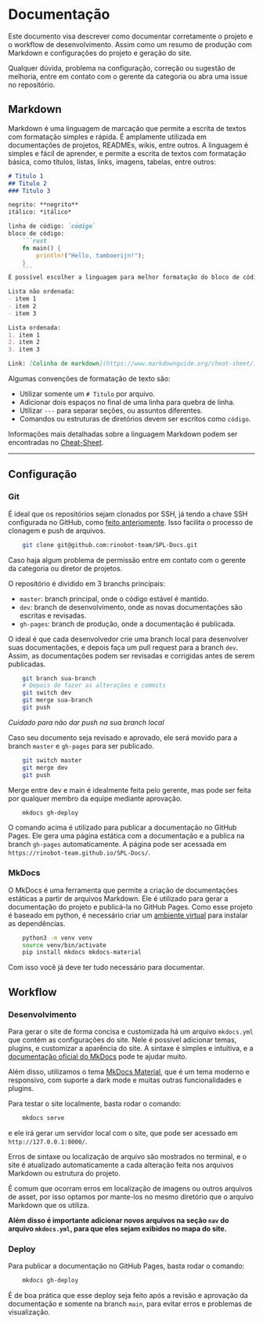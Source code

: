# Documentação
Este documento visa descrever como documentar corretamente o projeto e o workflow de desenvolvimento. Assim como um resumo de produção com Markdown e configurações do projeto e geração do site.

Qualquer dúvida, problema na configuração, correção ou sugestão de melhoria, entre em contato com o gerente da categoria ou abra uma issue no repositório.

## Markdown
Markdown é uma linguagem de marcação que permite a escrita de textos com formatação simples e rápida. É amplamente utilizada em documentações de projetos, READMEs, wikis, entre outros. A linguagem é simples e fácil de aprender, e permite a escrita de textos com formatação básica, como títulos, listas, links, imagens, tabelas, entre outros:

```markdown
# Titulo 1
## Titulo 2
### Titulo 3

negrito: **negrito**
itálico: *itálico*

linha de código: `código`
bloco de código:
    ```rust
    fn main() {
        println!("Hello, tamboerijn!");
    }
    ```
É possível escolher a linguagem para melhor formatação do bloco de código.

Lista não ordenada:
- item 1
- item 2
- item 3

Lista ordenada:
1. item 1
2. item 2
3. item 3

Link: [Colinha de markdown](https://www.markdownguide.org/cheat-sheet/)
```
Algumas convenções de formatação de texto são:    
- Utilizar somente um `# Titulo` por arquivo.  
- Adicionar dois espaços no final de uma linha para quebra de linha.
- Utilizar `---` para separar seções, ou assuntos diferentes.
- Comandos ou estruturas de diretórios devem ser escritos como `código`.


Informações mais detalhadas sobre a linguagem Markdown podem ser encontradas no [Cheat-Sheet](https://www.markdownguide.org/cheat-sheet/).  

---

## Configuração

### Git
É ideal que os repositórios sejam clonados por SSH, já tendo a chave SSH configurada no GitHub, como [feito anteriomente](config-git.md). Isso facilita o processo de clonagem e push de arquivos.

```bash
    git clone git@github.com:rinobot-team/SPL-Docs.git
```
Caso haja algum problema de permissão entre em contato com o gerente da categoria ou diretor de projetos.

O repositório é dividido em 3 branchs principais:
- `master`: branch principal, onde o código estável é mantido.
- `dev`: branch de desenvolvimento, onde as novas documentações são escritas e revisadas.
- `gh-pages`: branch de produção, onde a documentação é publicada.

O ideal é que cada desenvolvedor crie uma branch local para desenvolver suas documentações, e depois faça um pull request para a branch `dev`. Assim, as documentações podem ser revisadas e corrigidas antes de serem publicadas.

```bash
    git branch sua-branch
    # Depois de fazer as alterações e commits
    git switch dev
    git merge sua-branch
    git push
```
*Cuidado para não dar push na sua branch local*

Caso seu documento seja revisado e aprovado, ele será movido para a branch `master` e `gh-pages` para ser publicado.

```bash
    git switch master
    git merge dev
    git push
```
Merge entre dev e main é idealmente feita pelo gerente, mas pode ser feita por qualquer membro da equipe mediante aprovação.

```bash
    mkdocs gh-deploy
```
O comando acima é utilizado para publicar a documentação no GitHub Pages. Ele gera uma página estática com a documentação e a publica na branch `gh-pages` automaticamente. A página pode ser acessada em `https://rinobot-team.github.io/SPL-Docs/`.

### MkDocs
O MkDocs é uma ferramenta que permite a criação de documentações estáticas a partir de arquivos Markdown. Ele é utilizado para gerar a documentação do projeto e publicá-la no GitHub Pages. Como esse projeto é baseado em python, é necessário criar um [ambiente virtual](https://docs.python.org/pt-br/3/library/venv.html) para instalar as dependências.

```bash
    python3 -m venv venv
    source venv/bin/activate
    pip install mkdocs mkdocs-material
```
Com isso você já deve ter tudo necessário para documentar.

## Workflow 

### Desenvolvimento
Para gerar o site de forma concisa e customizada há um arquivo `mkdocs.yml` que contém as configurações do site. Nele é possível adicionar temas, plugins, e customizar a aparência do site. A sintaxe é simples e intuitiva, e a [documentação oficial do MkDocs](https://www.mkdocs.org/) pode te ajudar muito.

Além disso, utilizamos o tema [MkDocs Material](https://squidfunk.github.io/mkdocs-material/), que é um tema moderno e responsivo, com suporte a dark mode e muitas outras funcionalidades e plugins.

Para testar o site localmente, basta rodar o comando:

```bash
    mkdocs serve
```
e ele irá gerar um servidor local com o site, que pode ser acessado em `http://127.0.0.1:8000/`.

Erros de sintaxe ou localização de arquivo são mostrados no terminal, e o site é atualizado automaticamente a cada alteração feita nos arquivos Markdown ou estrutura do projeto.

É comum que ocorram erros em localização de imagens ou outros arquivos de asset, por isso optamos por mante-los no mesmo diretório que o arquivo Markdown que os utiliza.

**Além disso é importante adicionar novos arquivos na seção `nav` do arquivo `mkdocs.yml`, para que eles sejam exibidos no mapa do site.**

### Deploy
Para publicar a documentação no GitHub Pages, basta rodar o comando:

```bash
    mkdocs gh-deploy
```
É de boa prática que esse deploy seja feito após a revisão e aprovação da documentação e somente na branch `main`, para evitar erros e problemas de visualização.